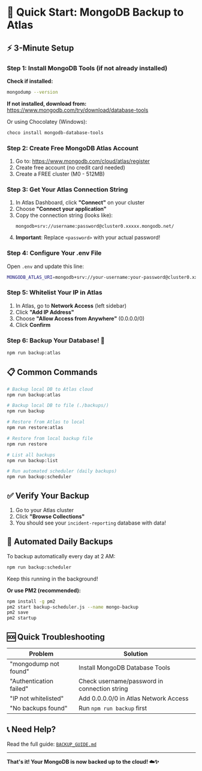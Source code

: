 # 🚀 Quick Start: MongoDB Backup to Atlas

## ⚡ 3-Minute Setup

### Step 1: Install MongoDB Tools (if not already installed)
**Check if installed:**
```bash
mongodump --version
```

**If not installed, download from:**
https://www.mongodb.com/try/download/database-tools

Or using Chocolatey (Windows):
```bash
choco install mongodb-database-tools
```

### Step 2: Create Free MongoDB Atlas Account
1. Go to: https://www.mongodb.com/cloud/atlas/register
2. Create free account (no credit card needed)
3. Create a FREE cluster (M0 - 512MB)

### Step 3: Get Your Atlas Connection String
1. In Atlas Dashboard, click **"Connect"** on your cluster
2. Choose **"Connect your application"**
3. Copy the connection string (looks like):
   ```
   mongodb+srv://username:password@cluster0.xxxxx.mongodb.net/
   ```
4. **Important**: Replace `<password>` with your actual password!

### Step 4: Configure Your .env File
Open `.env` and update this line:
```bash
MONGODB_ATLAS_URI=mongodb+srv://your-username:your-password@cluster0.xxxxx.mongodb.net/incident-reporting?retryWrites=true&w=majority
```

### Step 5: Whitelist Your IP in Atlas
1. In Atlas, go to **Network Access** (left sidebar)
2. Click **"Add IP Address"**
3. Choose **"Allow Access from Anywhere"** (0.0.0.0/0)
4. Click **Confirm**

### Step 6: Backup Your Database! 🎉
```bash
npm run backup:atlas
```

## 📋 Common Commands

```bash
# Backup local DB to Atlas cloud
npm run backup:atlas

# Backup local DB to file (./backups/)
npm run backup

# Restore from Atlas to local
npm run restore:atlas

# Restore from local backup file
npm run restore

# List all backups
npm run backup:list

# Run automated scheduler (daily backups)
npm run backup:scheduler
```

## ✅ Verify Your Backup

1. Go to your Atlas cluster
2. Click **"Browse Collections"**
3. You should see your `incident-reporting` database with data!

## 🔄 Automated Daily Backups

To backup automatically every day at 2 AM:
```bash
npm run backup:scheduler
```

Keep this running in the background! 

**Or use PM2 (recommended):**
```bash
npm install -g pm2
pm2 start backup-scheduler.js --name mongo-backup
pm2 save
pm2 startup
```

## 🆘 Quick Troubleshooting

| Problem | Solution |
|---------|----------|
| "mongodump not found" | Install MongoDB Database Tools |
| "Authentication failed" | Check username/password in connection string |
| "IP not whitelisted" | Add 0.0.0.0/0 in Atlas Network Access |
| "No backups found" | Run `npm run backup` first |

## 📞 Need Help?

Read the full guide: [`BACKUP_GUIDE.md`](./BACKUP_GUIDE.md)

---

**That's it! Your MongoDB is now backed up to the cloud! ☁️✨**
